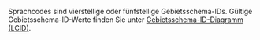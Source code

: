 Sprachcodes sind vierstellige oder fünfstellige Gebietsschema-IDs. Gültige Gebietsschema-ID-Werte finden Sie unter [Gebietsschema-ID-Diagramm (LCID)](https://go.microsoft.com/fwlink/?LinkId=122128).